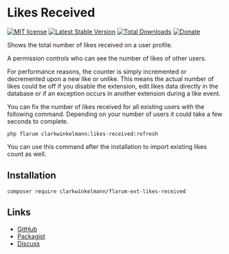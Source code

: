 # Likes Received

[![MIT license](https://img.shields.io/badge/license-MIT-blue.svg)](https://github.com/clarkwinkelmann/flarum-ext-likes-received/blob/master/LICENSE.md) [![Latest Stable Version](https://img.shields.io/packagist/v/clarkwinkelmann/flarum-ext-likes-received.svg)](https://packagist.org/packages/clarkwinkelmann/flarum-ext-likes-received) [![Total Downloads](https://img.shields.io/packagist/dt/clarkwinkelmann/flarum-ext-likes-received.svg)](https://packagist.org/packages/clarkwinkelmann/flarum-ext-likes-received) [![Donate](https://img.shields.io/badge/paypal-donate-yellow.svg)](https://www.paypal.me/clarkwinkelmann)

Shows the total number of likes received on a user profile.

A permission controls who can see the number of likes of other users.

For performance reasons, the counter is simply incremented or decremented upon a new like or unlike.
This means the actual number of likes could be off if you disable the extension, edit likes data directly in the database or if an exception occurs in another extension during a like event.

You can fix the number of likes received for all existing users with the following command.
Depending on your number of users it could take a few seconds to complete.

    php flarum clarkwinkelmann:likes-received:refresh

You can use this command after the installation to import existing likes count as well.

## Installation

    composer require clarkwinkelmann/flarum-ext-likes-received

## Links

- [GitHub](https://github.com/clarkwinkelmann/flarum-ext-likes-received)
- [Packagist](https://packagist.org/packages/clarkwinkelmann/flarum-ext-likes-received)
- [Discuss](https://discuss.flarum.org/d/24489)
